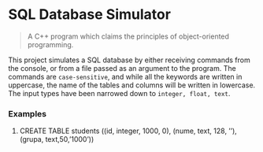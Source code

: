 # SQL Database Simulator
> A C++ program which claims the principles of object-oriented programming.

  This project simulates a SQL database by either receiving commands from the console, or from a file passed as an argument to the program. The commands are `case-sensitive`, and while all the keywords are written in uppercase, the name of the tables and columns will be written in lowercase. The input types have been narrowed down to `integer, float, text`.
  
  
 ### Examples

1. CREATE TABLE students ((id, integer, 1000, 0), (nume, text, 128, ’’), (grupa, text,50,’1000’))

